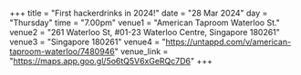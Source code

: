 +++
title = "First hackerdrinks in 2024!"
date = "28 Mar 2024"
day = "Thursday"
time = "7.00pm"
venue1 = "American Taproom Waterloo St."
venue2 = "261 Waterloo St, #01-23 Waterloo Centre, Singapore 180261"
venue3 = "Singapore 180261"
venue4 = "https://untappd.com/v/american-taproom-waterloo/7480946"
venue_link = "https://maps.app.goo.gl/5o6tQ5V6xGeRQc7D6"
+++
